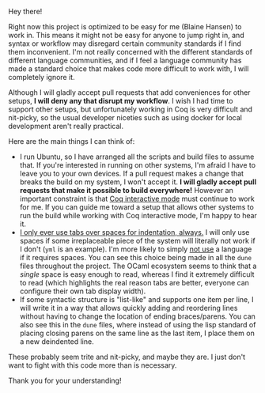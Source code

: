 Hey there!

Right now this project is optimized to be easy for me (Blaine Hansen) to work in. This means it might not be easy for anyone to jump right in, and syntax or workflow may disregard certain community standards if I find them inconvenient. I'm not really concerned with the different standards of different language communities, and if I feel a language community has made a standard choice that makes code more difficult to work with, I will completely ignore it.

Although I will gladly accept pull requests that add conveniences for other setups, **I will deny any that disrupt my workflow**. I wish I had time to support other setups, but unfortunately working in Coq is very difficult and nit-picky, so the usual developer niceties such as using docker for local development aren't really practical.

Here are the main things I can think of:

- I run Ubuntu, so I have arranged all the scripts and build files to assume that. If you're interested in running on other systems, I'm afraid I have to leave you to your own devices. If a pull request makes a change that breaks the build on my system, I won't accept it. **I will gladly accept pull requests that make it possible to build everywhere!** However an important constraint is that [Coq interactive mode](https://packagecontrol.io/packages/Coq) must continue to work for me. If you can guide me toward a setup that allows other systems to run the build while working with Coq interactive mode, I'm happy to hear it.
- [I only ever use tabs over spaces for indentation, always.](https://adamtuttle.codes/blog/2021/tabs-vs-spaces-its-an-accessibility-issue/) I will only use spaces if some irreplaceable piece of the system will literally not work if I don't (`yml` is an example). I'm more likely to simply [not use](https://github.com/avh4/elm-format/issues/158) a language if it requires spaces. You can see this choice being made in all the `dune` files throughout the project. The OCaml ecosystem seems to think that a *single* space is easy enough to read, whereas I find it extremely difficult to read (which highlights the real reason tabs are better, everyone can configure their own tab display width).
- If some syntactic structure is "list-like" and supports one item per line, I will write it in a way that allows quickly adding and reordering lines without having to change the location of ending braces/parens. You can also see this in the `dune` files, where instead of using the lisp standard of placing closing parens on the same line as the last item, I place them on a new deindented line.

These probably seem trite and nit-picky, and maybe they are. I just don't want to fight with this code more than is necessary.

Thank you for your understanding!
